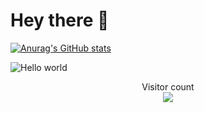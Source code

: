 # Hey there 👋

[![Anurag's GitHub stats](https://github-readme-stats.vercel.app/api?username=grejty)](https://github.com/anuraghazra/github-readme-stats)


<img src="https://raw.githubusercontent.com/sagar-viradiya/sagar-viradiya/master/resources/banner.png" alt="Hello world">

<p align="center"> 
  Visitor count<br>
  <img src="https://profile-counter.glitch.me/sagar-viradiya/count.svg" />
</p>
